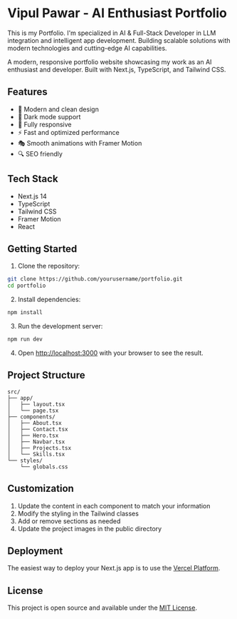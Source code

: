 # Vipul Pawar - AI Enthusiast Portfolio

This is my Portfolio. I'm specialized in AI & Full-Stack Developer in LLM integration and intelligent app development. Building scalable solutions with modern technologies and cutting-edge AI capabilities.

A modern, responsive portfolio website showcasing my work as an AI enthusiast and developer. Built with Next.js, TypeScript, and Tailwind CSS.

## Features

- 🎨 Modern and clean design
- 🌙 Dark mode support
- 📱 Fully responsive
- ⚡ Fast and optimized performance
- 🎭 Smooth animations with Framer Motion
- 🔍 SEO friendly

## Tech Stack

- Next.js 14
- TypeScript
- Tailwind CSS
- Framer Motion
- React

## Getting Started

1. Clone the repository:
```bash
git clone https://github.com/yourusername/portfolio.git
cd portfolio
```

2. Install dependencies:
```bash
npm install
```

3. Run the development server:
```bash
npm run dev
```

4. Open [http://localhost:3000](http://localhost:3000) with your browser to see the result.

## Project Structure

```
src/
├── app/
│   ├── layout.tsx
│   └── page.tsx
├── components/
│   ├── About.tsx
│   ├── Contact.tsx
│   ├── Hero.tsx
│   ├── Navbar.tsx
│   ├── Projects.tsx
│   └── Skills.tsx
└── styles/
    └── globals.css
```

## Customization

1. Update the content in each component to match your information
2. Modify the styling in the Tailwind classes
3. Add or remove sections as needed
4. Update the project images in the public directory

## Deployment

The easiest way to deploy your Next.js app is to use the [Vercel Platform](https://vercel.com/new?utm_medium=default-template&filter=next.js&utm_source=create-next-app&utm_campaign=create-next-app-readme).

## License

This project is open source and available under the [MIT License](LICENSE).
